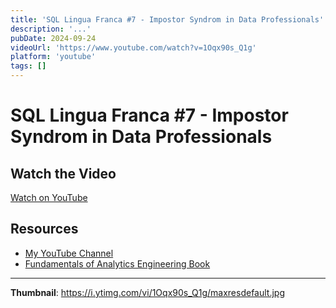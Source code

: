 ```yaml
---
title: 'SQL Lingua Franca #7 - Impostor Syndrom in Data Professionals'
description: '...'
pubDate: 2024-09-24
videoUrl: 'https://www.youtube.com/watch?v=1Oqx90s_Q1g'
platform: 'youtube'
tags: []
---
```


# SQL Lingua Franca #7 - Impostor Syndrom in Data Professionals



## Watch the Video

[Watch on YouTube](https://www.youtube.com/watch?v=1Oqx90s_Q1g)

## Resources

- [My YouTube Channel](https://www.youtube.com/juanalytics)
- [Fundamentals of Analytics Engineering Book](https://www.amazon.com/author/jmperafan)

---

**Thumbnail**: https://i.ytimg.com/vi/1Oqx90s_Q1g/maxresdefault.jpg
